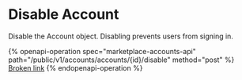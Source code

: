 # Disable Account

Disable the Account object. Disabling prevents users from signing in.

{% openapi-operation spec="marketplace-accounts-api" path="/public/v1/accounts/accounts/{id}/disable" method="post" %}
[Broken link](broken-reference)
{% endopenapi-operation %}

